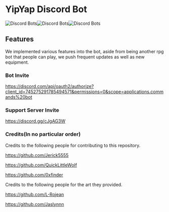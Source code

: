 # YipYap Discord Bot
![Discord Bots](https://discordbots.org/api/widget/servers/745275291785494571.svg)![Discord Bots](https://discordbots.org/api/widget/status/745275291785494571.svg)![Discord Bots](https://top.gg/api/widget/owner/745275291785494571.svg)

## Features
We implemented various features into the bot, aside from being another rpg bot that people can play, we push frequent updates as well as new equipment. 

### Bot Invite
https://discord.com/api/oauth2/authorize?client_id=745275291785494571&permissions=0&scope=applications.commands%20bot
### Support Server Invite
https://discord.gg/cJgAG3W
### Credits(In no particular order)
Credits to the following people for contributing to this repository.

https://github.com/Jerick5555

https://github.com/QuickLittleWolf

https://github.com/0xfinder

Credits to the following people for the art they provided.

https://github.com/L-Rojean

https://github.com/Jaslynnn

